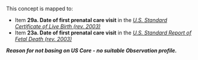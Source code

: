 This concept is mapped to:
* Item **29a. Date of first prenatal care visit** in the *[U.S. Standard Certificate of Live Birth (rev. 2003)](https://www.cdc.gov/nchs/data/dvs/birth11-03final-ACC.pdf)*
* Item **23a. Date of first prenatal care visit** in the *[U.S. Standard Report of Fetal Death (rev. 2003)](https://www.cdc.gov/nchs/data/dvs/FDEATH11-03finalACC.pdf)*

***Reason for not basing on US Core - no suitable Observation profile.***
